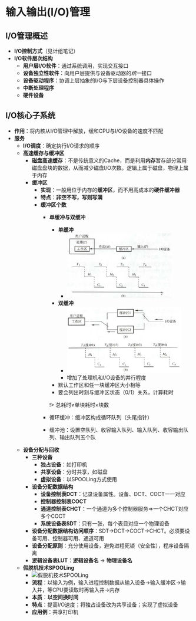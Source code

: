 # 输入输出(I/O)管理

## I/O管理概述

- **I/O控制方式**（见计组笔记）
- **I/O软件层次结构**
    - **用户层I/O软件**：通过系统调用，实现交互接口
    - **设备独立性软件**：向用户层提供与设备驱动器的*统一*接口
    - **设备驱动程序**：协调上层抽象的I/O与下层设备控制器具体操作
    - **中断处理程序**
    - **硬件设备**

## I/O核心子系统

- **作用**：将内核从I/O管理中解放，缓和CPU与I/O设备的速度不匹配
- **服务**
    - **I/O调度**：确定执行I/O请求的顺序
    - **高速缓存与缓冲区**
        - **磁盘高速缓存**：不是传统意义的Cache，而是利用**内存**暂存部分常用磁盘盘块的数据，从而减少磁盘I/O次数。逻辑上属于磁盘，物理上属于内存
        - **缓冲区**
            - **实现**：一般用位于内存的**缓冲区**，而不用高成本的**硬件缓冲器**
            - **特点**：**非空不写，写则写满**
            - **缓冲区个数**
                - **单缓冲与双缓冲**
                    - **单缓冲**
                        - ![单缓冲](pics/45.png)
                    - **双缓冲**
                        - ![双缓冲](pics/46.png)
                        - 增加了处理机和I/O设备的并行程度
                    - 默认工作区和任一块缓冲区大小相等
                    - 要会列出时刻与缓冲区状态（0/1）关系，计算耗时
                    
                    !> 总耗时≠单块耗时×块数
                    
                - 循环缓冲：缓冲区构成循环队列（头尾指针）
                - 缓冲池：设置空队列、收容输入队列、输入队列、收容输出队列、输出队列五个队
    - **设备分配与回收**
        - **三种设备**
            - **独占设备**：如打印机
            - **共享设备**：分时共享，如磁盘
            - **虚拟设备**：以SPOOLing方式使用
        - **设备分配数据结构**
            - **设备控制表DCT**：记录设备属性。设备、DCT、COCT一一对应
            - **控制器控制表COCT**
            - **通道控制表CHCT**：一个通道为多个控制器服务⇒一个CHCT对应多个COCT
            - **系统设备表SDT**：只有一张，每个表目对应一个物理设备
        - **设备分配数据结构访问顺序**：SDT→DCT→COCT→CHCT。必须要设备可用、控制器可用、通道可用
        - **设备分配原则**：充分使用设备，避免进程死锁（安全性），程序设备隔离
        - **逻辑设备表LUT**：**逻辑设备名** → **物理设备名**
    - **假脱机技术SPOOLing**
        - ![假脱机技术SPOOLing](/pics/47.png)
        - **流程**：以输入为例，输入进程控制数据从输入设备→输入缓冲区→输入井，等CPU要读取时再输入井→内存
        - **本质**：**以空间换时间**
        - **特点**：提高I/O速度；将独占设备改为共享设备；实现了虚拟设备
        - **应用例**：共享打印机
